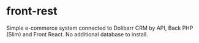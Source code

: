 # front-rest
Simple e-commerce system connected to Dolibarr CRM by API, Back PHP (Slim) and Front React. No additional database to install.
